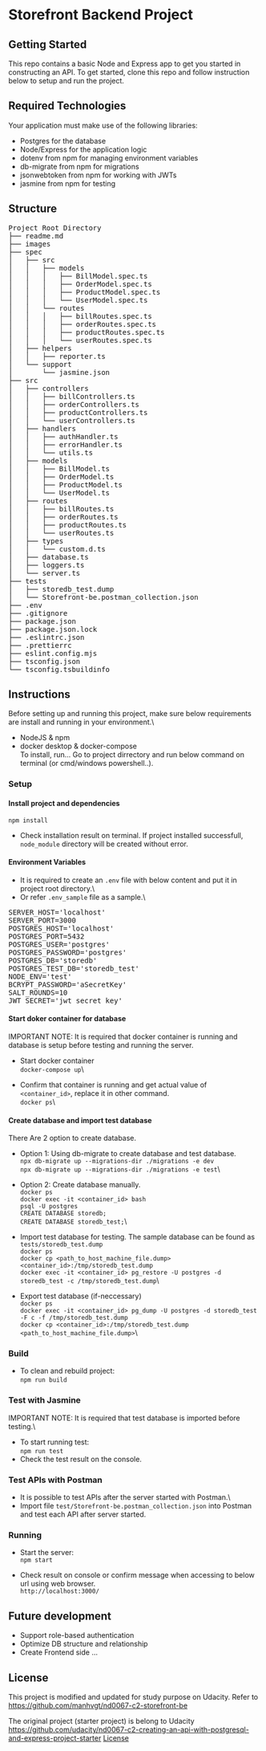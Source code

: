 # Storefront Backend Project

## Getting Started

This repo contains a basic Node and Express app to get you started in constructing an API. To get started, clone this repo and follow instruction below to setup and run the project.

## Required Technologies

Your application must make use of the following libraries:

- Postgres for the database
- Node/Express for the application logic
- dotenv from npm for managing environment variables
- db-migrate from npm for migrations
- jsonwebtoken from npm for working with JWTs
- jasmine from npm for testing

## Structure
<pre>
Project Root Directory
├── readme.md
├── images
├── spec
│   ├── src
│   │   ├── models
│   │   │   ├── BillModel.spec.ts
│   │   │   ├── OrderModel.spec.ts
│   │   │   ├── ProductModel.spec.ts
│   │   │   └── UserModel.spec.ts
│   │   └── routes
│   │   │   ├── billRoutes.spec.ts
│   │   │   ├── orderRoutes.spec.ts
│   │   │   ├── productRoutes.spec.ts
│   │   │   └── userRoutes.spec.ts
│   ├── helpers
│   │   ├── reporter.ts
│   └── support
│       └── jasmine.json
├── src
│   ├── controllers
│   │   ├── billControllers.ts
│   │   ├── orderControllers.ts
│   │   ├── productControllers.ts
│   │   └── userControllers.ts
│   ├── handlers
│   │   ├── authHandler.ts
│   │   ├── errorHandler.ts
│   │   └── utils.ts
│   ├── models
│   │   ├── BillModel.ts
│   │   ├── OrderModel.ts
│   │   ├── ProductModel.ts
│   │   └── UserModel.ts
│   ├── routes
│   │   ├── billRoutes.ts
│   │   ├── orderRoutes.ts
│   │   ├── productRoutes.ts
│   │   └── userRoutes.ts
│   ├── types
│   │   └── custom.d.ts
│   ├── database.ts
│   ├── loggers.ts
│   └── server.ts
├── tests
│   ├── storedb_test.dump
│   └── Storefront-be.postman_collection.json
├── .env
├── .gitignore
├── package.json
├── package.json.lock
├── .eslintrc.json
├── .prettierrc
├── eslint.config.mjs
├── tsconfig.json
└── tsconfig.tsbuildinfo
</pre>

## Instructions

Before setting up and running this project, make sure below requirements are install and running in your environment.\
- NodeJS & npm
- docker desktop & docker-compose\
To install, run... Go to project dirrectory and run below command on terminal (or cmd/windows powershell..).

### Setup

#### Install project and dependencies

`npm install`

- Check installation result on terminal. If project installed successfull, `node_module` directory will be created without error.

#### Environment Variables
- It is required to create an `.env` file with below content and put it in project root directory.\
- Or refer `.env_sample` file as a sample.\

<pre>
SERVER_HOST='localhost'
SERVER_PORT=3000
POSTGRES_HOST='localhost'
POSTGRES_PORT=5432
POSTGRES_USER='postgres'
POSTGRES_PASSWORD='postgres'
POSTGRES_DB='storedb'
POSTGRES_TEST_DB='storedb_test'
NODE_ENV='test'
BCRYPT_PASSWORD='aSecretKey'
SALT_ROUNDS=10
JWT_SECRET='jwt_secret_key'
</pre>

#### Start doker container for database
IMPORTANT NOTE: It is required that docker container is running and database is setup before testing and running the server.

- Start docker container\
  `docker-compose up`\

- Confirm that container is running and get actual value of `<container_id>`, replace it in other command.\
  `docker ps`\

#### Create database and import test database
There Are 2 option to create database.
- Option 1: Using db-migrate to create database and test database.\
  `npx db-migrate up --migrations-dir ./migrations -e dev`\
  `npx db-migrate up --migrations-dir ./migrations -e test`\

- Option 2: Create database manually.\
  `docker ps`\
  `docker exec -it <container_id> bash`\
  `psql -U postgres`\
  `CREATE DATABASE storedb;`\
  `CREATE DATABASE storedb_test;`\

- Import test database for testing. The sample database can be found as `tests/storedb_test.dump`\
  `docker ps`\
  `docker cp <path_to_host_machine_file.dump> <container_id>:/tmp/storedb_test.dump`\
  `docker exec -it <container_id> pg_restore -U postgres -d storedb_test -c /tmp/storedb_test.dump`\

- Export test database (if-neccessary)\
  `docker ps`\
  `docker exec -it <container_id> pg_dump -U postgres -d storedb_test -F c -f /tmp/storedb_test.dump`\
  `docker cp <container_id>:/tmp/storedb_test.dump <path_to_host_machine_file.dump>`\

### Build

- To clean and rebuild project:\
  `npm run build`

### Test with Jasmine
IMPORTANT NOTE: It is required that test database is imported before testing.\
- To start running test:\
`npm run test`
- Check the test result on the console.

### Test APIs with Postman
- It is possible to test APIs after the server started with Postman.\
- Import file `test/Storefront-be.postman_collection.json` into Postman and test each API after server started.

### Running
- Start the server:\
  `npm start`

- Check result on console or confirm message when accessing to below url using web browser.\
  `http://localhost:3000/`

## Future development

- Support role-based authentication
- Optimize DB structure and relationship
- Create Frontend side
  ...

## License

This project is modified and updated for study purpose on Udacity.
Refer to https://github.com/manhvgt/nd0067-c2-storefront-be

The original project (starter project) is belong to Udacity https://github.com/udacity/nd0067-c2-creating-an-api-with-postgresql-and-express-project-starter
[License](LICENSE.txt)
